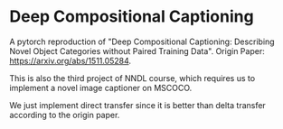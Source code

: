 # Deep Compositional Captioning
A pytorch reproduction of "Deep Compositional Captioning: Describing Novel Object Categories without Paired Training Data". Origin Paper: <https://arxiv.org/abs/1511.05284>.

This is also the third project of NNDL course, which requires us to implement a novel image captioner on MSCOCO.

We just implement direct transfer since it is better than delta transfer according to the origin paper.




